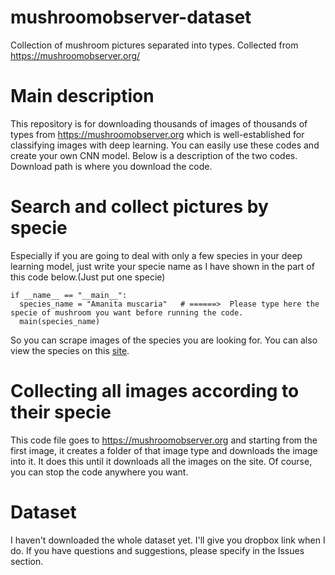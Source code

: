 # mushroomobserver-dataset
Collection of mushroom pictures separated into types.   Collected from https://mushroomobserver.org/
# **Main description**
This repository is for downloading thousands of images of thousands of types from https://mushroomobserver.org which is well-established for classifying images with deep learning. You can easily use these codes and create your own CNN model. Below is a description of the two codes. Download path is where you download the code.

# Search and collect pictures by specie
Especially if you are going to deal with only a few species in your deep learning model, just write your specie name as I have shown in the part of this code below.(Just put one specie)


```
if __name__ == "__main__": 
  species_name = "Amanita muscaria"   # ======>  Please type here the specie of mushroom you want before running the code.
  main(species_name)
 ```

So you can scrape images of the species you are looking for. You can also view the species on this [site]([https://www.gooogle.com](https://mushroomobserver.org/names?with_observations=true)).

# Collecting all images according to their specie
This code file goes to https://mushroomobserver.org and starting from the first image, it creates a folder of that image type and downloads the image into it. It does this until it downloads all the images on the site. Of course, you can stop the code anywhere you want.

# Dataset 
I haven't downloaded the whole dataset yet. I'll give you dropbox link when I do. If you have questions and suggestions, please specify in the Issues section.

